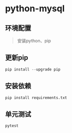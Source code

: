 # python-mysql

## 环境配置

>安装python、pip

## 更新pip

```python
pip install --upgrade pip
```

## 安装依赖
```python
pip install requirements.txt
```

## 单元测试
```python
pytest
```
